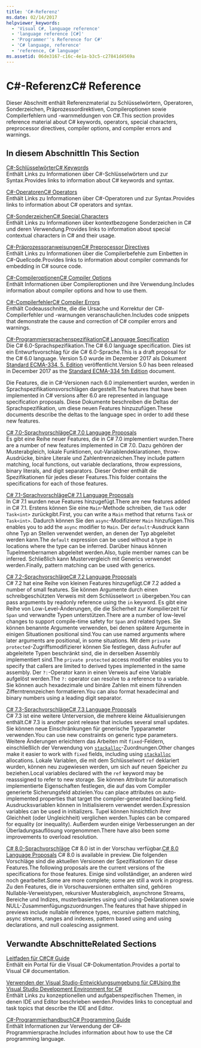 ```yaml
---
title: 'C#-Referenz'
ms.date: 02/14/2017
helpviewer_keywords:
  - 'Visual C#, language reference'
  - 'language reference [C#]'
  - 'Programmer''s Reference for C#'
  - 'C# language, reference'
  - 'reference, C# language'
ms.assetid: 06de3167-c16c-4e1a-b3c5-c27841d4569a
---
```

# <a name="c-reference"></a><span data-ttu-id="6297f-102">C#-Referenz</span><span class="sxs-lookup"><span data-stu-id="6297f-102">C# Reference</span></span>
<span data-ttu-id="6297f-103">Dieser Abschnitt enthält Referenzmaterial zu Schlüsselwörtern, Operatoren, Sonderzeichen, Präprozessordirektiven, Compileroptionen sowie Compilerfehlern und -warnmeldungen von C#.</span><span class="sxs-lookup"><span data-stu-id="6297f-103">This section provides reference material about C# keywords, operators, special characters, preprocessor directives, compiler options, and compiler errors and warnings.</span></span>  
  
## <a name="in-this-section"></a><span data-ttu-id="6297f-104">In diesem Abschnitt</span><span class="sxs-lookup"><span data-stu-id="6297f-104">In This Section</span></span>  
 [<span data-ttu-id="6297f-105">C#-Schlüsselwörter</span><span class="sxs-lookup"><span data-stu-id="6297f-105">C# Keywords</span></span>](../../csharp/language-reference/keywords/index.md)  
 <span data-ttu-id="6297f-106">Enthält Links zu Informationen über C#-Schlüsselwörtern und zur Syntax.</span><span class="sxs-lookup"><span data-stu-id="6297f-106">Provides links to information about C# keywords and syntax.</span></span>  
  
 [<span data-ttu-id="6297f-107">C#-Operatoren</span><span class="sxs-lookup"><span data-stu-id="6297f-107">C# Operators</span></span>](../../csharp/language-reference/operators/index.md)  
 <span data-ttu-id="6297f-108">Enthält Links zu Informationen über C#-Operatoren und zur Syntax.</span><span class="sxs-lookup"><span data-stu-id="6297f-108">Provides links to information about C# operators and syntax.</span></span>  

 [<span data-ttu-id="6297f-109">C#-Sonderzeichen</span><span class="sxs-lookup"><span data-stu-id="6297f-109">C# Special Characters</span></span>](../../csharp/language-reference/tokens/index.md)  
 <span data-ttu-id="6297f-110">Enthält Links zu Informationen über kontextbezogene Sonderzeichen in C# und deren Verwendung.</span><span class="sxs-lookup"><span data-stu-id="6297f-110">Provides links to information about special contextual characters in C# and their usage.</span></span>  

 [<span data-ttu-id="6297f-111">C#-Präprozessoranweisungen</span><span class="sxs-lookup"><span data-stu-id="6297f-111">C# Preprocessor Directives</span></span>](../../csharp/language-reference/preprocessor-directives/index.md)  
 <span data-ttu-id="6297f-112">Enthält Links zu Informationen über die Compilerbefehle zum Einbetten in C#-Quellcode.</span><span class="sxs-lookup"><span data-stu-id="6297f-112">Provides links to information about compiler commands for embedding in C# source code.</span></span>  
  
 [<span data-ttu-id="6297f-113">C#-Compileroptionen</span><span class="sxs-lookup"><span data-stu-id="6297f-113">C# Compiler Options</span></span>](../../csharp/language-reference/compiler-options/index.md)  
 <span data-ttu-id="6297f-114">Enthält Informationen über Compileroptionen und ihre Verwendung.</span><span class="sxs-lookup"><span data-stu-id="6297f-114">Includes information about compiler options and how to use them.</span></span>  
  
 [<span data-ttu-id="6297f-115">C#-Compilerfehler</span><span class="sxs-lookup"><span data-stu-id="6297f-115">C# Compiler Errors</span></span>](../../csharp/language-reference/compiler-messages/index.md)  
 <span data-ttu-id="6297f-116">Enthält Codeausschnitte, die die Ursache und Korrektur der C#-Compilerfehler und -warnungen veranschaulichen.</span><span class="sxs-lookup"><span data-stu-id="6297f-116">Includes code snippets that demonstrate the cause and correction of C# compiler errors and warnings.</span></span>  
  
 [<span data-ttu-id="6297f-117">C#-Programmiersprachenspezifikation</span><span class="sxs-lookup"><span data-stu-id="6297f-117">C# Language Specification</span></span>](../../../_csharplang/spec/introduction.md)  
 <span data-ttu-id="6297f-118">Die C# 6.0-Sprachspezifikation.</span><span class="sxs-lookup"><span data-stu-id="6297f-118">The C# 6.0 language specification.</span></span> <span data-ttu-id="6297f-119">Dies ist ein Entwurfsvorschlag für die C# 6.0-Sprache.</span><span class="sxs-lookup"><span data-stu-id="6297f-119">This is a draft proposal for the C# 6.0 language.</span></span> <span data-ttu-id="6297f-120">Version 5.0 wurde im Dezember 2017 als Dokument [Standard ECMA-334, 5. Edition](https://www.ecma-international.org/publications/files/ECMA-ST/ECMA-334.pdf) veröffentlicht.</span><span class="sxs-lookup"><span data-stu-id="6297f-120">Version 5.0 has been released in December 2017 as the [Standard ECMA-334 5th Edition](https://www.ecma-international.org/publications/files/ECMA-ST/ECMA-334.pdf) document.</span></span>

<span data-ttu-id="6297f-121">Die Features, die in C#-Versionen nach 6.0 implementiert wurden, werden in Sprachspezifikationsvorschlägen dargestellt.</span><span class="sxs-lookup"><span data-stu-id="6297f-121">The features that have been implemented in C# versions after 6.0 are represented in language specification proposals.</span></span> <span data-ttu-id="6297f-122">Diese Dokumente beschreiben die Deltas der Sprachspezifikation, um diese neuen Features hinzuzufügen.</span><span class="sxs-lookup"><span data-stu-id="6297f-122">These documents describe the deltas to the language spec in order to add these new features.</span></span> 

 [<span data-ttu-id="6297f-123">C# 7.0-Sprachvorschläge</span><span class="sxs-lookup"><span data-stu-id="6297f-123">C# 7.0 Language Proposals</span></span>](../../../_csharplang/proposals/csharp-7.0/pattern-matching.md)  
 <span data-ttu-id="6297f-124">Es gibt eine Reihe neuer Features, die in C# 7.0 implementiert wurden.</span><span class="sxs-lookup"><span data-stu-id="6297f-124">There are a number of new features implemented in C# 7.0.</span></span> <span data-ttu-id="6297f-125">Dazu gehören der Musterabgleich, lokale Funktionen, out-Variablendeklarationen, throw-Ausdrücke, binäre Literale und Zahlentrennzeichen.</span><span class="sxs-lookup"><span data-stu-id="6297f-125">They include pattern matching, local functions, out variable declarations, throw expressions, binary literals, and digit separators.</span></span> <span data-ttu-id="6297f-126">Dieser Ordner enthält die Spezifikationen für jedes dieser Features.</span><span class="sxs-lookup"><span data-stu-id="6297f-126">This folder contains the specifications for each of those features.</span></span>
  
 [<span data-ttu-id="6297f-127">C# 7.1-Sprachvorschläge</span><span class="sxs-lookup"><span data-stu-id="6297f-127">C# 7.1 Language Proposals</span></span>](../../../_csharplang/proposals/csharp-7.1/async-main.md)  
 <span data-ttu-id="6297f-128">In C# 7.1 wurden neue Features hinzugefügt.</span><span class="sxs-lookup"><span data-stu-id="6297f-128">There are new features added in C# 7.1.</span></span> <span data-ttu-id="6297f-129">Erstens können Sie eine `Main`-Methode schreiben, die `Task` oder `Task<int>` zurückgibt.</span><span class="sxs-lookup"><span data-stu-id="6297f-129">First, you can write a `Main` method that returns `Task` or `Task<int>`.</span></span> <span data-ttu-id="6297f-130">Dadurch können Sie den `async`-Modifizierer `Main` hinzufügen.</span><span class="sxs-lookup"><span data-stu-id="6297f-130">This enables you to add the `async` modifier to `Main`.</span></span> <span data-ttu-id="6297f-131">Der `default`-Ausdruck kann ohne Typ an Stellen verwendet werden, an denen der Typ abgeleitet werden kann.</span><span class="sxs-lookup"><span data-stu-id="6297f-131">The `default` expression can be used without a type in locations where the type can be inferred.</span></span> <span data-ttu-id="6297f-132">Darüber hinaus können Tupelmembernamen abgeleitet werden.</span><span class="sxs-lookup"><span data-stu-id="6297f-132">Also, tuple member names can be inferred.</span></span> <span data-ttu-id="6297f-133">Schließlich kann Mustervergleich mit Generics verwendet werden.</span><span class="sxs-lookup"><span data-stu-id="6297f-133">Finally, pattern matching can be used with generics.</span></span>

 [<span data-ttu-id="6297f-134">C# 7.2-Sprachvorschläge</span><span class="sxs-lookup"><span data-stu-id="6297f-134">C# 7.2 Language Proposals</span></span>](../../../_csharplang/proposals/csharp-7.2/readonly-ref.md)  
 <span data-ttu-id="6297f-135">C# 7.2 hat eine Reihe von kleinen Features hinzugefügt.</span><span class="sxs-lookup"><span data-stu-id="6297f-135">C# 7.2 added a number of small features.</span></span> <span data-ttu-id="6297f-136">Sie können Argumente durch einen schreibgeschützten Verweis mit dem Schlüsselwort `in` übergeben.</span><span class="sxs-lookup"><span data-stu-id="6297f-136">You can pass arguments by readonly reference using the `in` keyword.</span></span> <span data-ttu-id="6297f-137">Es gibt eine Reihe von Low-Level-Änderungen, die die Sicherheit zur Kompilierzeit für `Span` und verwandte Typen unterstützen.</span><span class="sxs-lookup"><span data-stu-id="6297f-137">There are a number of low-level changes to support compile-time safety for `Span` and related types.</span></span> <span data-ttu-id="6297f-138">Sie können benannte Argumente verwenden, bei denen spätere Argumente in einigen Situationen positional sind.</span><span class="sxs-lookup"><span data-stu-id="6297f-138">You can use named arguments where later arguments are positional, in some situations.</span></span> <span data-ttu-id="6297f-139">Mit dem `private protected`-Zugriffsmodifizierer können Sie festlegen, dass Aufrufer auf abgeleitete Typen beschränkt sind, die in derselben Assembly implementiert sind.</span><span class="sxs-lookup"><span data-stu-id="6297f-139">The `private protected` access modifier enables you to specify that callers are limited to derived types implemented in the same assembly.</span></span> <span data-ttu-id="6297f-140">Der `?:`-Operator kann in einen Verweis auf eine Variable aufgelöst werden.</span><span class="sxs-lookup"><span data-stu-id="6297f-140">The `?:` operator can resolve to a reference to a variable.</span></span> <span data-ttu-id="6297f-141">Sie können auch hexadezimale und binäre Zahlen mit einem führenden Zifferntrennzeichen formatieren.</span><span class="sxs-lookup"><span data-stu-id="6297f-141">You can also format hexadecimal and binary numbers using a leading digit separator.</span></span>   

 [<span data-ttu-id="6297f-142">C# 7.3-Sprachvorschläge</span><span class="sxs-lookup"><span data-stu-id="6297f-142">C# 7.3 Language Proposals</span></span>](../../../_csharplang/proposals/csharp-7.3/blittable.md)  
 <span data-ttu-id="6297f-143">C# 7.3 ist eine weitere Unterversion, die mehrere kleine Aktualisierungen enthält.</span><span class="sxs-lookup"><span data-stu-id="6297f-143">C# 7.3 is another point release that includes several small updates.</span></span> <span data-ttu-id="6297f-144">Sie können neue Einschränkungen für generische Typparameter verwenden.</span><span class="sxs-lookup"><span data-stu-id="6297f-144">You can use new constraints on generic type parameters.</span></span> <span data-ttu-id="6297f-145">Weitere Änderungen erleichtern das Arbeiten mit `fixed`-Feldern, einschließlich der Verwendung von [`stackalloc`](./keywords/stackalloc.md)-Zuordnungen.</span><span class="sxs-lookup"><span data-stu-id="6297f-145">Other changes make it easier to work with `fixed` fields, including using [`stackalloc`](./keywords/stackalloc.md) allocations.</span></span> <span data-ttu-id="6297f-146">Lokale Variablen, die mit dem Schlüsselwort `ref` deklariert wurden, können neu zugewiesen werden, um sich auf neuen Speicher zu beziehen.</span><span class="sxs-lookup"><span data-stu-id="6297f-146">Local variables declared with the `ref` keyword may be reasssigned to refer to new storage.</span></span> <span data-ttu-id="6297f-147">Sie können Attribute für automatisch implementierte Eigenschaften festlegen, die auf das vom Compiler generierte Sicherungsfeld abzielen.</span><span class="sxs-lookup"><span data-stu-id="6297f-147">You can place attributes on auto-implemented properties that target the compiler-generated backing field.</span></span> <span data-ttu-id="6297f-148">Ausdrucksvariablen können in Initialisierern verwendet werden.</span><span class="sxs-lookup"><span data-stu-id="6297f-148">Expression variables can be used in initializers.</span></span> <span data-ttu-id="6297f-149">Tupel können hinsichtlich ihrer Gleichheit (oder Ungleichheit) verglichen werden.</span><span class="sxs-lookup"><span data-stu-id="6297f-149">Tuples can be compared for equality (or inequality).</span></span> <span data-ttu-id="6297f-150">Außerdem wurden einige Verbesserungen an der Überladungsauflösung vorgenommen.</span><span class="sxs-lookup"><span data-stu-id="6297f-150">There have also been some improvements to overload resolution.</span></span>
  
 <span data-ttu-id="6297f-151">[C# 8.0-Sprachvorschläge](../../../_csharplang/proposals/csharp-8.0/nullable-reference-types.md) C# 8.0 ist in der Vorschau verfügbar.</span><span class="sxs-lookup"><span data-stu-id="6297f-151">[C# 8.0 Language Proposals](../../../_csharplang/proposals/csharp-8.0/nullable-reference-types.md) C# 8.0 is available in preview.</span></span> <span data-ttu-id="6297f-152">Die folgenden Vorschläge sind die aktuellen Versionen der Spezifikationen für diese Features.</span><span class="sxs-lookup"><span data-stu-id="6297f-152">The following proposals are the current versions of the specifications for those features.</span></span> <span data-ttu-id="6297f-153">Einige sind vollständiger, an anderen wird noch gearbeitet.</span><span class="sxs-lookup"><span data-stu-id="6297f-153">Some are more complete; some are still a work in progress.</span></span> <span data-ttu-id="6297f-154">Zu den Features, die in Vorschauversionen enthalten sind, gehören Nullable-Verweistypen, rekursiver Musterabgleich, asynchrone Streams, Bereiche und Indizes, musterbasiertes using und using-Deklarationen sowie NULL-Zusammenfügungszuordnungen.</span><span class="sxs-lookup"><span data-stu-id="6297f-154">The features that have shipped in previews include nullable reference types, recursive pattern matching, async streams, ranges and indexes, pattern based using and using declarations, and null coalescing assignment.</span></span>
  
## <a name="related-sections"></a><span data-ttu-id="6297f-155">Verwandte Abschnitte</span><span class="sxs-lookup"><span data-stu-id="6297f-155">Related Sections</span></span>  

 [<span data-ttu-id="6297f-156">Leitfaden für C#</span><span class="sxs-lookup"><span data-stu-id="6297f-156">C# Guide</span></span>](../../csharp/index.md)  
 <span data-ttu-id="6297f-157">Enthält ein Portal für die Visual C#-Dokumentation.</span><span class="sxs-lookup"><span data-stu-id="6297f-157">Provides a portal to Visual C# documentation.</span></span>  
  
 [<span data-ttu-id="6297f-158">Verwenden der Visual Studio-Entwicklungsumgebung für C#</span><span class="sxs-lookup"><span data-stu-id="6297f-158">Using the Visual Studio Development Environment for C#</span></span>](/visualstudio/csharp-ide/using-the-visual-studio-development-environment-for-csharp)  
 <span data-ttu-id="6297f-159">Enthält Links zu konzeptionellen und aufgabenspezifischen Themen, in denen IDE und Editor beschrieben werden.</span><span class="sxs-lookup"><span data-stu-id="6297f-159">Provides links to conceptual and task topics that describe the IDE and Editor.</span></span>  
  
 [<span data-ttu-id="6297f-160">C#-Programmierhandbuch</span><span class="sxs-lookup"><span data-stu-id="6297f-160">C# Programming Guide</span></span>](../../csharp/programming-guide/index.md)  
 <span data-ttu-id="6297f-161">Enthält Informationen zur Verwendung der C#-Programmiersprache.</span><span class="sxs-lookup"><span data-stu-id="6297f-161">Includes information about how to use the C# programming language.</span></span>
